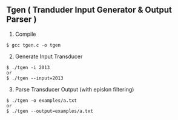 Tgen ( Tranduder Input Generator & Output Parser )
------------


1. Compile

```
$ gcc tgen.c -o tgen 
```

2. Generate Input Transducer

```
$ ./tgen -i 2013
or
$ ./tgen --input=2013
```

3. Parse Transducer Output (with epislon filtering)

```
$ ./tgen -o examples/a.txt
or
$ ./tgen --output=examples/a.txt
```
